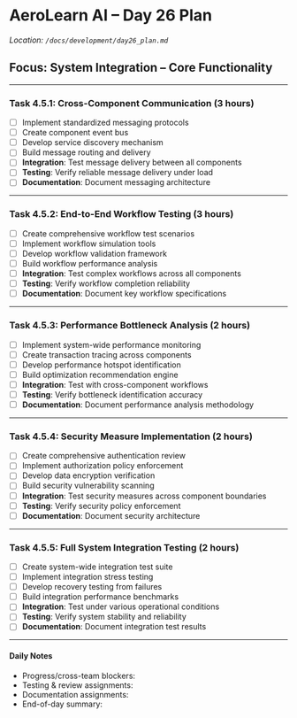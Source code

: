 # AeroLearn AI – Day 26 Plan
*Location: `/docs/development/day26_plan.md`*

## Focus: System Integration – Core Functionality

---

### Task 4.5.1: Cross-Component Communication (3 hours)
- [ ] Implement standardized messaging protocols
- [ ] Create component event bus
- [ ] Develop service discovery mechanism
- [ ] Build message routing and delivery
- [ ] **Integration**: Test message delivery between all components
- [ ] **Testing**: Verify reliable message delivery under load
- [ ] **Documentation**: Document messaging architecture

---

### Task 4.5.2: End-to-End Workflow Testing (3 hours)
- [ ] Create comprehensive workflow test scenarios
- [ ] Implement workflow simulation tools
- [ ] Develop workflow validation framework
- [ ] Build workflow performance analysis
- [ ] **Integration**: Test complex workflows across all components
- [ ] **Testing**: Verify workflow completion reliability
- [ ] **Documentation**: Document key workflow specifications

---

### Task 4.5.3: Performance Bottleneck Analysis (2 hours)
- [ ] Implement system-wide performance monitoring
- [ ] Create transaction tracing across components
- [ ] Develop performance hotspot identification
- [ ] Build optimization recommendation engine
- [ ] **Integration**: Test with cross-component workflows
- [ ] **Testing**: Verify bottleneck identification accuracy
- [ ] **Documentation**: Document performance analysis methodology

---

### Task 4.5.4: Security Measure Implementation (2 hours)
- [ ] Create comprehensive authentication review
- [ ] Implement authorization policy enforcement
- [ ] Develop data encryption verification
- [ ] Build security vulnerability scanning
- [ ] **Integration**: Test security measures across component boundaries
- [ ] **Testing**: Verify security policy enforcement
- [ ] **Documentation**: Document security architecture

---

### Task 4.5.5: Full System Integration Testing (2 hours)
- [ ] Create system-wide integration test suite
- [ ] Implement integration stress testing
- [ ] Develop recovery testing from failures
- [ ] Build integration performance benchmarks
- [ ] **Integration**: Test under various operational conditions
- [ ] **Testing**: Verify system stability and reliability
- [ ] **Documentation**: Document integration test results

---

#### Daily Notes
- Progress/cross-team blockers:
- Testing & review assignments:
- Documentation assignments:
- End-of-day summary: